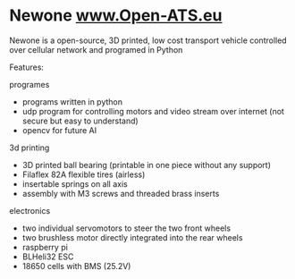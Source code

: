 # Newone www.Open-ATS.eu
Newone is a open-source, 3D printed, low cost transport vehicle controlled over cellular network and programed in Python


Features:

programes
- programs written in python
- udp program for controlling motors and video stream over internet (not secure but easy to understand)
- opencv for future AI 

3d printing
- 3D printed ball bearing (printable in one piece without any support)
- Filaflex 82A flexible tires (airless)
- insertable springs on all axis
- assembly with M3 screws and threaded brass inserts

electronics
- two individual servomotors to steer the two front wheels
- two brushless motor directly integrated into the rear wheels 
- raspberry pi
- BLHeli32 ESC
- 18650 cells with BMS (25.2V)
